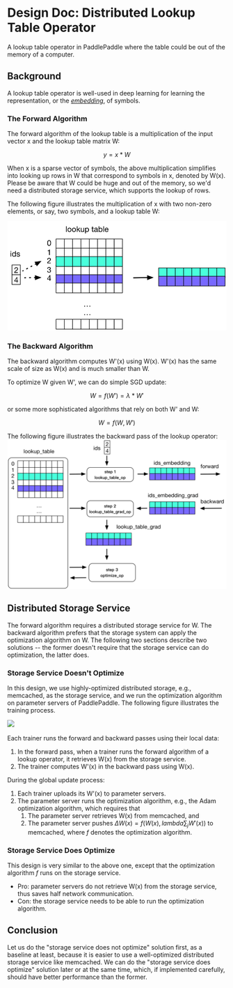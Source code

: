 # Design Doc: Distributed Lookup Table Operator

A lookup table operator in PaddlePaddle where the table could be out
of the memory of a computer.

## Background

A lookup table operator is well-used in deep learning for learning the
representation, or the
[*embedding*](http://www.cs.toronto.edu/~fritz/absps/ieee-lre.pdf), of
symbols.

### The Forward Algorithm

The forward algorithm of the lookup table is a multiplication of the
input vector x and the lookup table matrix W:

$$y = x * W$$

When x is a sparse vector of symbols, the above multiplication
simplifies into looking up rows in W that correspond to symbols in x,
denoted by W(x).  Please be aware that W could be huge and out of the
memory, so we'd need a distributed storage service, which supports the
lookup of rows.

The following figure illustrates the multiplication of x with two
non-zero elements, or say, two symbols, and a lookup table W:

![lookup table](./src/lookup_table.png)

### The Backward Algorithm

The backward algorithm computes W'(x) using W(x).  W'(x) has the same
scale of size as W(x) and is much smaller than W.

To optimize W given W', we can do simple SGD update:

$$W = f(W') = \lambda * W'$$

or some more sophisticated algorithms that rely on both W' and W:

$$W = f(W, W')$$

The following figure illustrates the backward pass of the lookup
operator: ![lookup table training](./src/lookup_table_training.png)

## Distributed Storage Service

The forward algorithm requires a distributed storage service for W.
The backward algorithm prefers that the storage system can apply the
optimization algorithm on W.  The following two sections describe two
solutions -- the former doesn't require that the storage service can
do optimization, the latter does.

### Storage Service Doesn't Optimize

In this design, we use highly-optimized distributed storage, e.g.,
memcached, as the storage service, and we run the optimization
algorithm on parameter servers of PaddlePaddle.  The following figure
illustrates the training process.

<!--
Note: please update the following URL when update this digraph.
<img src='https://g.gravizo.com/svg?
digraph G {
  rankdir="LR";
  subgraph cluster1 {
  P1 [label="pserver 1"];
  P2 [label="pserver 2"];
  T1 [label="trainer 1"];
  T2 [label="trainer 2"];
  T3 [label="trainer 3"];
  }
  KV [label="memcached"];
  T1 -> P1;
  T1 -> P2;
  T2 -> P1;
  T2 -> P2;
  T3 -> P1;
  T3 -> P2;
  P1 -> KV [color=gray, weight=0.1];
  KV -> P1 [color=gray, weight=0.1];
  P2 -> KV [color=gray, weight=0.1];
  KV -> P2 [color=gray, weight=0.1];
  KV -> T1 [color=gray, weight=0.1];
  KV -> T2 [color=gray, weight=0.1];
  KV -> T3 [color=gray, weight=0.1];
}
)
'/>
-->

<img src='https://g.gravizo.com/svg?%20digraph%20G%20{%20rankdir=%22LR%22;%20subgraph%20cluster1%20{%20P1%20[label=%22pserver%201%22];%20P2%20[label=%22pserver%202%22];%20T1%20[label=%22trainer%201%22];%20T2%20[label=%22trainer%202%22];%20T3%20[label=%22trainer%203%22];%20}%20KV%20[label=%22memcached%22];%20T1%20-%3E%20P1;%20T1%20-%3E%20P2;%20T2%20-%3E%20P1;%20T2%20-%3E%20P2;%20T3%20-%3E%20P1;%20T3%20-%3E%20P2;%20P1%20-%3E%20KV%20[color=gray,%20weight=0.1];%20KV%20-%3E%20P1%20[color=gray,%20weight=0.1];%20P2%20-%3E%20KV%20[color=gray,%20weight=0.1];%20KV%20-%3E%20P2%20[color=gray,%20weight=0.1];%20KV%20-%3E%20T1%20[color=gray,%20weight=0.1];%20KV%20-%3E%20T2%20[color=gray,%20weight=0.1];%20KV%20-%3E%20T3%20[color=gray,%20weight=0.1];%20}'/>

Each trainer runs the forward and backward passes using their local
data:

1. In the forward pass, when a trainer runs the forward algorithm of a
   lookup operator, it retrieves W(x) from the storage service.
1. The trainer computes W'(x) in the backward pass using W(x).

During the global update process:

1. Each trainer uploads its W'(x) to parameter servers.
1. The parameter server runs the optimization algorithm, e.g., the
   Adam optimization algorithm, which requires that
   1. The parameter server retrieves W(x) from memcached, and
   1. The parameter server pushes $\Delta W(x)=f(W(x), lambda \sum_j
      W'(x))$ to memcached, where $f$ denotes the optimization
      algorithm.

### Storage Service Does Optimize

This design is very similar to the above one, except that the
optimization algorithm $f$ runs on the storage service.

- Pro: parameter servers do not retrieve W(x) from the storage
  service, thus saves half network communication.
- Con: the storage service needs to be able to run the optimization
  algorithm.

## Conclusion

Let us do the "storage service does not optimize" solution first, as a
baseline at least, because it is easier to use a well-optimized
distributed storage service like memcached.  We can do the "storage
service does optimize" solution later or at the same time, which, if
implemented carefully, should have better performance than the former.
